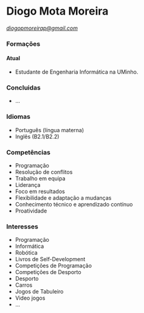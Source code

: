 # Diogo Mota Moreira

*diogopmoreirap@gmail.com*

### Formações
#### Atual
- Estudante de Engenharia Informática na UMinho.
### Concluidas
- ...
  
### Idiomas
- Português (língua materna)
- Inglês (B2.1/B2.2)

### Competências 
- Programação
- Resolução de conflitos
- Trabalho em equipa
- Liderança
- Foco em resultados
- Flexibilidade e adaptação a mudanças
- Conhecimento técnico e aprendizado contínuo
- Proatividade

### Interesses
- Programação
- Informática
- Robótica
- Livros de Self-Development
- Competições de Programação
- Competições de Desporto
- Desporto
- Carros
- Jogos de Tabuleiro
- Video jogos
- ...


